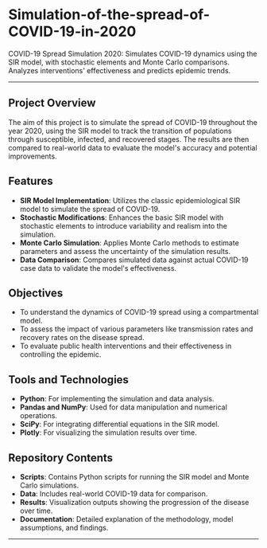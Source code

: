 # Simulation-of-the-spread-of-COVID-19-in-2020
COVID-19 Spread Simulation 2020: Simulates COVID-19 dynamics using the SIR model, with stochastic elements and Monte Carlo comparisons. Analyzes interventions' effectiveness and predicts epidemic trends.

---

## Project Overview

The aim of this project is to simulate the spread of COVID-19 throughout the year 2020, using the SIR model to track the transition of populations through susceptible, infected, and recovered stages. The results are then compared to real-world data to evaluate the model's accuracy and potential improvements.

## Features

- **SIR Model Implementation**: Utilizes the classic epidemiological SIR model to simulate the spread of COVID-19.
- **Stochastic Modifications**: Enhances the basic SIR model with stochastic elements to introduce variability and realism into the simulation.
- **Monte Carlo Simulation**: Applies Monte Carlo methods to estimate parameters and assess the uncertainty of the simulation results.
- **Data Comparison**: Compares simulated data against actual COVID-19 case data to validate the model's effectiveness.

## Objectives

- To understand the dynamics of COVID-19 spread using a compartmental model.
- To assess the impact of various parameters like transmission rates and recovery rates on the disease spread.
- To evaluate public health interventions and their effectiveness in controlling the epidemic.

## Tools and Technologies

- **Python**: For implementing the simulation and data analysis.
- **Pandas and NumPy**: Used for data manipulation and numerical operations.
- **SciPy**: For integrating differential equations in the SIR model.
- **Plotly**: For visualizing the simulation results over time.

## Repository Contents

- **Scripts**: Contains Python scripts for running the SIR model and Monte Carlo simulations.
- **Data**: Includes real-world COVID-19 data for comparison.
- **Results**: Visualization outputs showing the progression of the disease over time.
- **Documentation**: Detailed explanation of the methodology, model assumptions, and findings.

---
